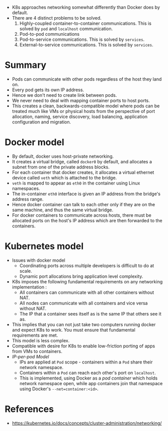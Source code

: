* K8s approaches networking somewhat differently than Docker does by default.
* There are 4 distinct problems to be solved.
	1. Highly-coupled container-to-container communications. This is solved by `pod` and `localhost` communication.
	2. Pod-to-pod communications
	3. Pod-to-service communications. This is solved by `services`.
	4. External-to-service communications. This is solved by `services`.
# Summary
* Pods can communicate with other pods regardless of the host they land on.
* Every pod gets its own IP address.
* Hence we don't need to create link between pods.
* We never need to deal with mapping container ports to host ports.
* This creates a clean, backwards-compatible model where pods can be treated much like VMs or physical hosts from the perspective of port allocation, naming, service discovery, load balancing, application configuration and migration.
# Docker model
* By default, docker uses host-private networking.
* It creates a virtual bridge, called `docker0` by default, and allocates a subnet from one of the private address blocks.
* For each container that docker creates, it allocates a virtual ethernet device called `veth` which is attached to the bridge.
* `veth` is mapped to appear as `eth0` in the container using Linux namespaces.
* The in-container `eth0` interface is given an IP address from the bridge's address range.
* Hence docker container can talk to each other only if they are on the same machine, and thus the same virtual bridge.
* For docker containers to communicate across hosts, there must be allocated ports on the host's IP address which are then forwarded to the containers.
# Kubernetes model
* Issues with docker model
	* Coordinating ports across multiple developers is difficult to do at scale.
	* Dynamic port allocations bring application level complexity.
* K8s imposes the following fundamental requirements on any networking implementation :
	* All containers can communicate with all other containers without NAT.
	* All nodes can communicate with all containers and vice versa without NAT.
	* The IP that a container sees itself as is the same IP that others see it as.
* This implies that you can not just take two computers running docker and expect K8s to work. You must ensure that fundamental requirements are met.
* This model is less complex.
* Compatible with desire for K8s to enable low-friction porting of apps from VMs to containers.
* _IP-per-pod Model_
	* IPs are applied at `Pod` scope - containers within a `Pod` share their network namespace.
	* Containers within a `Pod` can reach each other's port on `localhost`.
	* This is implemented, using Docker as a _pod container_ which holds network namespace open, while app containers join that namespace using Docker's `--net=container:<id>`.
# References
* https://kubernetes.io/docs/concepts/cluster-administration/networking/
